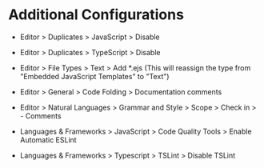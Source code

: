 # Additional Configurations

- Editor > Duplicates > JavaScript > Disable
- Editor > Duplicates > TypeScript > Disable
- Editor > File Types > Text > Add *.ejs (This will reassign the type from "Embedded JavaScript Templates" to "Text")
- Editor > General > Code Folding > Documentation comments
- Editor > Natural Languages > Grammar and Style > Scope > Check in > - Comments

- Languages & Frameworks > JavaScript > Code Quality Tools > Enable Automatic ESLint

- Languages & Frameworks > Typescript > TSLint > Disable TSLint
